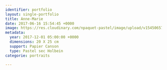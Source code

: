 ```yaml
---
identifier: portfolio
layout: single-portfolio
title: Anne-Marie
date: 2017-06-16 15:54:45 +0000
image: https://res.cloudinary.com/npaquet-pastel/image/upload/v1545065720/Anne-Marie-pastel-25-X-20-cm-2017.jpg
metadata:
  year: 2017-12-01 05:00:00 +0000
  dimensions: 20 X 25 cm
  support: Papier Canson
  type: Pastel sec Holbein
categorie: portraits

---
```

